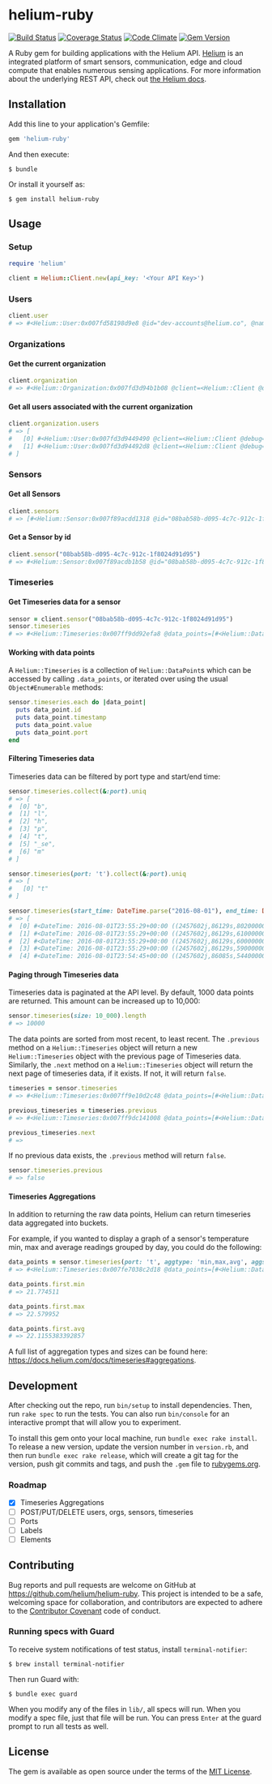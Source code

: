 # helium-ruby

[![Build Status](https://travis-ci.org/helium/helium-ruby.svg?branch=master)](https://travis-ci.org/helium/helium-ruby)
[![Coverage Status](https://coveralls.io/repos/github/helium/helium-ruby/badge.svg?branch=master)](https://coveralls.io/github/helium/helium-ruby?branch=master)
[![Code Climate](https://codeclimate.com/github/helium/helium-ruby/badges/gpa.svg)](https://codeclimate.com/github/helium/helium-ruby)
[![Gem Version](https://badge.fury.io/rb/helium-ruby.svg)](https://badge.fury.io/rb/helium-ruby)

A Ruby gem for building applications with the Helium API. [Helium](https://www.helium.com/) is an integrated platform of smart sensors, communication, edge and cloud compute that enables numerous sensing applications. For more information about the underlying REST API, check out [the Helium docs](https://docs.helium.com/).

## Installation

Add this line to your application's Gemfile:

```ruby
gem 'helium-ruby'
```

And then execute:

    $ bundle

Or install it yourself as:

    $ gem install helium-ruby

## Usage

### Setup

```ruby
require 'helium'

client = Helium::Client.new(api_key: '<Your API Key>')
```

### Users

```ruby
client.user
# => #<Helium::User:0x007fd58198d9e8 @id="dev-accounts@helium.co", @name="HeliumDevAccount Demo", @email="dev-accounts@helium.co", @created_at="2014-10-29T21:38:52Z", @updated_at="2015-08-06T18:21:32.186374Z">
```

### Organizations

#### Get the current organization

```ruby
client.organization
# => #<Helium::Organization:0x007fd3d94b1b08 @client=<Helium::Client @debug=true>, @id="dev-accounts@helium.co", @name="dev-accounts@helium.co", @timezone="UTC", @created_at="2015-09-10T20:50:18.183896Z", @updated_at="2015-09-10T20:50:18.183896Z">
```

#### Get all users associated with the current organization

```ruby
client.organization.users
# => [
#   [0] #<Helium::User:0x007fd3d9449490 @client=<Helium::Client @debug=true>, @id="tom@helium.com", @name="Tom Santero", @email="tom@helium.com", @created_at="2015-01-21T16:39:31.397048Z", @updated_at="2015-02-12T20:42:22.674452Z">,
#   [1] #<Helium::User:0x007fd3d94492d8 @client=<Helium::Client @debug=true>, @id="dev-accounts@helium.co", @name="HeliumDevAccount Demo", @email="dev-accounts@helium.co", @created_at="2014-10-29T21:38:52Z", @updated_at="2015-08-06T18:21:32.186374Z">
# ]
```

### Sensors

#### Get all Sensors
```ruby
client.sensors
# => [#<Helium::Sensor:0x007f89acdd1318 @id="08bab58b-d095-4c7c-912c-1f8024d91d95", @name="Marc's Isotope", @mac="6081f9fffe00019b", @ports=["t", "b"], @created_at="2015-08-06T17:28:11.614107Z", @updated_at="2016-05-30T22:36:50.810716Z">, ...]
```

#### Get a Sensor by id
```ruby
client.sensor("08bab58b-d095-4c7c-912c-1f8024d91d95")
# => #<Helium::Sensor:0x007f89acdb1b58 @id="08bab58b-d095-4c7c-912c-1f8024d91d95", @name="Marc's Isotope", @mac="6081f9fffe00019b", @ports=["t", "b"], @created_at="2015-08-06T17:28:11.614107Z", @updated_at="2016-05-30T22:36:50.810716Z">
```

### Timeseries

#### Get Timeseries data for a sensor
```ruby
sensor = client.sensor("08bab58b-d095-4c7c-912c-1f8024d91d95")
sensor.timeseries
# => #<Helium::Timeseries:0x007ff9dd92efa8 @data_points=[#<Helium::DataPoint:0x007ff9dd92ee18 @id="a4107e78-f15e-4c31-aab3-497bbfe3e33c", @timestamp="2015-08-11T18:50:04Z", @value=-40.125, @port="t">, ...
```

#### Working with data points
A `Helium::Timeseries` is a collection of `Helium::DataPoint`s which can be accessed by calling `.data_points`, or iterated over using the usual `Object#Enumerable` methods:

```ruby
sensor.timeseries.each do |data_point|
  puts data_point.id
  puts data_point.timestamp
  puts data_point.value
  puts data_point.port
end
```

#### Filtering Timeseries data
Timeseries data can be filtered by port type and start/end time:

```ruby
sensor.timeseries.collect(&:port).uniq
# => [
#  [0] "b",
#  [1] "l",
#  [2] "h",
#  [3] "p",
#  [4] "t",
#  [5] "_se",
#  [6] "m"
# ]

sensor.timeseries(port: 't').collect(&:port).uniq
# => [
#   [0] "t"
# ]

sensor.timeseries(start_time: DateTime.parse("2016-08-01"), end_time: DateTime.parse("2016-08-02")).collect(&:timestamp)
# => [
#  [0] #<DateTime: 2016-08-01T23:55:29+00:00 ((2457602j,86129s,802000000n),+0s,2299161j)>,
#  [1] #<DateTime: 2016-08-01T23:55:29+00:00 ((2457602j,86129s,61000000n),+0s,2299161j)>,
#  [2] #<DateTime: 2016-08-01T23:55:29+00:00 ((2457602j,86129s,60000000n),+0s,2299161j)>,
#  [3] #<DateTime: 2016-08-01T23:55:29+00:00 ((2457602j,86129s,59000000n),+0s,2299161j)>,
#  [4] #<DateTime: 2016-08-01T23:54:45+00:00 ((2457602j,86085s,544000000n),+0s,2299161j)>,
```

#### Paging through Timeseries data
Timeseries data is paginated at the API level. By default, 1000 data points are returned. This amount can be increased up to 10,000:

```ruby
sensor.timeseries(size: 10_000).length
# => 10000
```

The data points are sorted from most recent, to least recent. The `.previous` method on a `Helium::Timeseries` object will return a new `Helium::Timeseries` object with the previous page of Timeseries data. Similarly, the `.next` method on a `Helium::Timeseries` object will return the next page of timeseries data, if it exists. If not, it will return `false`.

```ruby
timeseries = sensor.timeseries
# => #<Helium::Timeseries:0x007ff9e10d2c48 @data_points=[#<Helium::DataPoint:0x007ff9e10d2568 @id="3595e562-c065-442e-a3af-c6f43ddb1500", @timestamp="2016-08-10T13:21:49.866Z", @value=27, @port="l">, ...

previous_timeseries = timeseries.previous
# => #<Helium::Timeseries:0x007ff9dc141008 @data_points=[#<Helium::DataPoint:0x007ff9dc140f68 @id="1e4062cf-361d-415e-8c05-cd04954424d1", @timestamp="2016-08-10T13:11:49.353Z", @value=99804.15, @port="p">, ...

previous_timeseries.next
# =>
```

If no previous data exists, the `.previous` method will return `false`.

```ruby
sensor.timeseries.previous
# => false
```

#### Timeseries Aggregations

In addition to returning the raw data points, Helium can return timeseries data aggregated into buckets.


For example, if you wanted to display a graph of a sensor's temperature min, max and average readings grouped by day, you could do the following:

```ruby
data_points = sensor.timeseries(port: 't', aggtype: 'min,max,avg', aggsize: '1d')
# => #<Helium::Timeseries:0x007fe7038c2d18 @data_points=[#<Helium::DataPoint:0x007fe7038c2c00 @client=<Helium::Client @debug=true>, @id="a93e47f4-2fb2-4336-84c0-20f83ee2988e", @timestamp="2016-08-16T00:00:00Z", @value={"max"=>22.579952, "avg"=>22.1155383392857, "min"=>21.774511}, @port="agg(t)">, ...

data_points.first.min
# => 21.774511

data_points.first.max
# => 22.579952

data_points.first.avg
# => 22.1155383392857
```

A full list of aggregation types and sizes can be found here: https://docs.helium.com/docs/timeseries#aggregations.


## Development

After checking out the repo, run `bin/setup` to install dependencies. Then, run `rake spec` to run the tests. You can also run `bin/console` for an interactive prompt that will allow you to experiment.

To install this gem onto your local machine, run `bundle exec rake install`. To release a new version, update the version number in `version.rb`, and then run `bundle exec rake release`, which will create a git tag for the version, push git commits and tags, and push the `.gem` file to [rubygems.org](https://rubygems.org).

### Roadmap
- [X] Timeseries Aggregations
- [ ] POST/PUT/DELETE users, orgs, sensors, timeseries
- [ ] Ports
- [ ] Labels
- [ ] Elements

## Contributing

Bug reports and pull requests are welcome on GitHub at https://github.com/helium/helium-ruby. This project is intended to be a safe, welcoming space for collaboration, and contributors are expected to adhere to the [Contributor Covenant](http://contributor-covenant.org) code of conduct.

### Running specs with Guard

To receive system notifications of test status, install `terminal-notifier`:
```
$ brew install terminal-notifier
```

Then run Guard with:
```
$ bundle exec guard
```

When you modify any of the files in `lib/`, all specs will run. When you modify a spec file, just that file will be run. You can press `Enter` at the guard prompt to run all tests as well.

## License

The gem is available as open source under the terms of the [MIT License](http://opensource.org/licenses/MIT).
